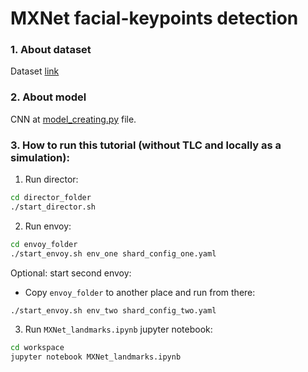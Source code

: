 # MXNet facial-keypoints detection

### 1. About dataset
Dataset [link](https://www.kaggle.com/c/facial-keypoints-detection/data)
### 2. About model
CNN at [model_creating.py](./workspace/model_creating.py) file.

### 3. How to run this tutorial (without TLC and locally as a simulation):

1. Run director:
```sh
cd director_folder
./start_director.sh
```

2. Run envoy:
```sh
cd envoy_folder
./start_envoy.sh env_one shard_config_one.yaml
```

Optional: start second envoy:
 - Copy `envoy_folder` to another place and run from there:
```sh
./start_envoy.sh env_two shard_config_two.yaml
```

3. Run `MXNet_landmarks.ipynb` jupyter notebook:
```sh
cd workspace
jupyter notebook MXNet_landmarks.ipynb
```
